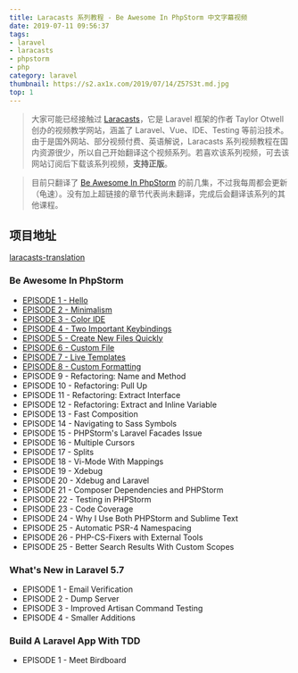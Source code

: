 ```yaml
---
title: Laracasts 系列教程 - Be Awesome In PhpStorm 中文字幕视频
date: 2019-07-11 09:56:37
tags:
- laravel
- laracasts
- phpstorm
- php
category: laravel
thumbnail: https://s2.ax1x.com/2019/07/14/Z57S3t.md.jpg
top: 1
---
```


> 大家可能已经接触过 [Laracasts](https://laracasts.com/)，它是 Laravel 框架的作者 Taylor Otwell 创办的视频教学网站，涵盖了 Laravel、Vue、IDE、Testing 等前沿技术。由于是国外网站、部分视频付费、英语解说，Laracasts 系列视频教程在国内资源很少，所以自己开始翻译这个视频系列。若喜欢该系列视频，可去该网站订阅后下载该系列视频，**支持正版**。
<!-- more -->
> 目前只翻译了  [Be Awesome In PhpStorm](https://laracasts.com/series/how-to-be-awesome-in-phpstorm)  的前几集，不过我每周都会更新（龟速）。没有加上超链接的章节代表尚未翻译，完成后会翻译该系列的其他课程。


## 项目地址
 [laracasts-translation](https://github.com/varroreve/laracasts-translation)
 

### Be Awesome In PhpStorm

- [EPISODE 1 - Hello](https://www.bilibili.com/video/av40402216/?p=1)
- [EPISODE 2 - Minimalism](https://www.bilibili.com/video/av40402216/?p=2)
- [EPISODE 3 - Color IDE](https://www.bilibili.com/video/av40402216/?p=3)
- [EPISODE 4 - Two Important Keybindings](https://www.bilibili.com/video/av40402216/?p=4)
- [EPISODE 5 - Create New Files Quickly](https://www.bilibili.com/video/av40402216/?p=5)
- [EPISODE 6 - Custom File](https://www.bilibili.com/video/av40402216/?p=6) 
- [EPISODE 7 - Live Templates](https://www.bilibili.com/video/av40402216/?p=7) 
- [EPISODE 8 - Custom Formatting](https://www.bilibili.com/video/av40402216/?p=8)
- EPISODE 9 - Refactoring: Name and Method
- EPISODE 10 - Refactoring: Pull Up
- EPISODE 11 - Refactoring: Extract Interface
- EPISODE 12 - Refactoring: Extract and Inline Variable
- EPISODE 13 - Fast Composition
- EPISODE 14 - Navigating to Sass Symbols
- EPISODE 15 - PHPStorm's Laravel Facades Issue
- EPISODE 16 - Multiple Cursors
- EPISODE 17 - Splits
- EPISODE 18 - Vi-Mode With Mappings
- EPISODE 19 - Xdebug
- EPISODE 20 - Xdebug and Laravel
- EPISODE 21 - Composer Dependencies and PHPStorm
- EPISODE 22 - Testing in PHPStorm
- EPISODE 23 - Code Coverage
- EPISODE 24 - Why I Use Both PHPStorm and Sublime Text
- EPISODE 25 - Automatic PSR-4 Namespacing
- EPISODE 26 - PHP-CS-Fixers with External Tools
- EPISODE 25 - Better Search Results With Custom Scopes

### What's New in Laravel 5.7

- EPISODE 1 - Email Verification
- EPISODE 2 - Dump Server
- EPISODE 3 - Improved Artisan Command Testing
- EPISODE 4 - Smaller Additions

### Build A Laravel App With TDD

- EPISODE 1 - Meet Birdboard
